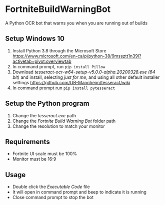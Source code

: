 # FortniteBuildWarningBot
A Python OCR bot that warns you when you are running out of builds
## Setup Windows 10
1. Install Python 3.8 through the Microsoft Store
https://www.microsoft.com/en-ca/p/python-38/9mssztt1n39l?activetab=pivot:overviewtab
2. In command prompt, run `pip install Pillow`
3. Download *tesseract-ocr-w64-setup-v5.0.0-alpha.20200328.exe (64 bit)* and install, selecting *just for me*, and using all other default installer settings
https://github.com/UB-Mannheim/tesseract/wiki
4. In command prompt run `pip install pytesseract`

## Setup the Python program
1. Change the *tesseract.exe* path
2. Change the *Fortnite Build Warning Bot* folder path
3. Change the resolution to match your monitor

## Requirements
- Fortnite UI scale must be 100%
- Monitor must be 16:9

## Usage
- Double click the *Executable Code* file
- It will open in command prompt and beep to indicate it is running
- Close command prompt to stop the bot
